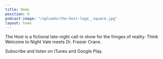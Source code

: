 ```yaml
---
title: Home
position: 0
podcast-image: "/uploads/the-host-logo__square.jpg"
layout: home
---
```


The Host is a fictional late-night call-in show for the fringes of reality. Think Welcome to Night Vale meets Dr. Frasier Crane.

Subscribe and listen on iTunes and Google Play.